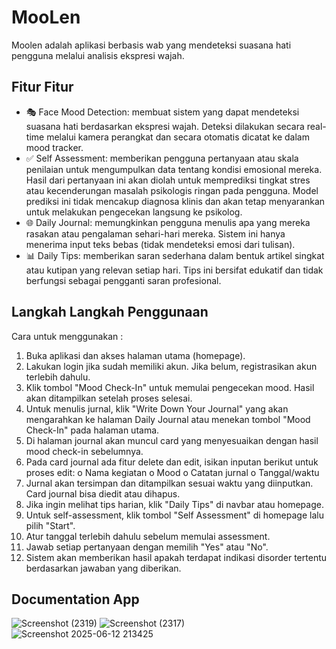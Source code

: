 # MooLen
Moolen adalah aplikasi berbasis wab yang mendeteksi suasana hati pengguna melalui analisis ekspresi wajah.

## Fitur Fitur
- 🎭 Face Mood Detection: membuat sistem yang dapat mendeteksi suasana hati berdasarkan ekspresi wajah. Deteksi dilakukan secara real-time melalui kamera perangkat dan secara otomatis dicatat ke dalam mood tracker.
- ✅ Self Assessment: memberikan pengguna pertanyaan atau skala penilaian untuk mengumpulkan data tentang kondisi emosional mereka. Hasil dari pertanyaan ini akan diolah untuk memprediksi tingkat stres atau kecenderungan masalah psikologis ringan pada pengguna. Model prediksi ini tidak mencakup diagnosa klinis dan akan tetap menyarankan untuk melakukan pengecekan langsung ke psikolog.
- 🌐 Daily Journal: memungkinkan pengguna menulis apa yang mereka rasakan atau pengalaman sehari-hari mereka. Sistem ini hanya menerima input teks bebas (tidak mendeteksi emosi dari tulisan). 
- 📊 Daily Tips:  memberikan saran sederhana dalam bentuk artikel singkat atau kutipan yang relevan setiap hari. Tips ini bersifat edukatif dan tidak berfungsi sebagai pengganti saran profesional.

## Langkah Langkah Penggunaan
Cara untuk menggunakan : 
1.	Buka aplikasi dan akses halaman utama (homepage).
2.	Lakukan login jika sudah memiliki akun. Jika belum, registrasikan akun terlebih dahulu.
3.	Klik tombol "Mood Check-In" untuk memulai pengecekan mood. Hasil akan ditampilkan setelah proses selesai.
4.	Untuk menulis jurnal, klik "Write Down Your Journal" yang akan mengarahkan ke halaman Daily Journal atau menekan tombol "Mood Check-In" pada halaman utama.
5.	Di halaman journal akan muncul card yang menyesuaikan dengan hasil mood check-in sebelumnya.
6.	Pada card journal ada fitur delete dan edit, isikan inputan berikut untuk proses edit:
o	Nama kegiatan
o	Mood
o	Catatan jurnal
o	Tanggal/waktu
7.	Jurnal akan tersimpan dan ditampilkan sesuai waktu yang diinputkan. Card journal bisa diedit atau dihapus.
8.	Jika ingin melihat tips harian, klik "Daily Tips" di navbar atau homepage.
9.	Untuk self-assessment, klik tombol "Self Assessment" di homepage lalu pilih "Start".
10.	Atur tanggal terlebih dahulu sebelum memulai assessment.
11.	Jawab setiap pertanyaan dengan memilih "Yes" atau "No".
12.	Sistem akan memberikan hasil apakah terdapat indikasi disorder tertentu berdasarkan jawaban yang diberikan.

## Documentation App
![Screenshot (2319)](https://github.com/user-attachments/assets/ef47477d-f168-4d97-a0df-a0c63c0d5b61)
![Screenshot (2317)](https://github.com/user-attachments/assets/a20e3001-ce0f-468c-8721-c543aa0e3792)
![Screenshot 2025-06-12 213425](https://github.com/user-attachments/assets/3e345bdc-2cdf-49a4-ac89-bceb8bda9010)


